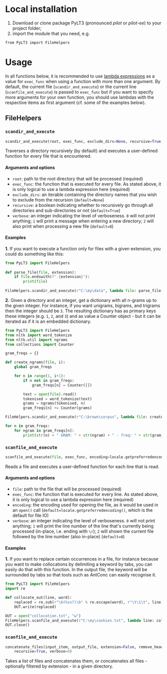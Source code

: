 # Local installation
1. Download or clone package PyLT3 (pronounced _pilot_ or _pilot-ee_) to your project folder;
2. import the module that you need, e.g.

`from PyLT3 import FileHelpers`

# Usage

In all functions below, it is recommended to use 
[lambda expressions](https://docs.python.org/3/tutorial/controlflow.html#lambda-expressions) as a value for `exec_func`
when using a function with more than one argument. By default, the current file (`scandir_and_execute`) or the current 
line (`scanfile_and_execute`) is passed to `exec_func` but if you want to specify more arguments for your own function, 
you should use lambdas with the respective items as first argument (cf. some of the examples below). 


## FileHelpers
### `scandir_and_execute`
```python
scandir_and_execute(root, exec_func, exclude_dirs=None, recursive=True, verbose=0)
```

Traverses a directory recursively (by default) and executes a user-defined function for every file that is encountered. 

#### Arguments and options
* `root`: path to the root directory that will be processed (required)
* `exec_func`: the function that is executed for every file. As stated above, it is only logical to use a lambda 
expression here (required)
* `exclude_dirs`: an iterable containing the directory names that you wish to exclude from the recursion 
(`default=None`)
* `recursive`: a boolean indicating whether to recursively go through all directories and sub-directories or not
(`default=True`)
* `verbose`: an integer indicating the level of verboseness. `0` will not print anything; `1` will print a message when 
entering a new directory; `2` will also print when processing a new file
(`default=0`)

#### Examples
**1.** If you want to execute a function only for files with a given extension, you could do something like this:

```python
from PyLT3 import FileHelpers
 
def parse_file(file, extension):
    if file.endswith(f".{extension}"):
        print(file)
 
FileHelpers.scandir_and_execute(r"C:\my\data", lambda file: parse_file(file, "xml"))
``` 


**2.** Given a directory and an integer, get a dictionary with all n-grams up to the given integer. For instance, if you
want unigrams, bigrams, and trigrams then the integer should be `3`. The resulting dictionary has as primary keys these 
integers (e.g. `1`, `2`, and `3`) and as value a Counter object - but it can be iterated as if it is an embedded 
dictionary.


```python
from PyLT3 import FileHelpers
from nltk import word_tokenize
from nltk.util import ngrams
from collections import Counter

gram_freqs = {}

def create_ngrams(file, i):
    global gram_freqs

    for n in range(1, i+1):
        if n not in gram_freqs:
            gram_freqs[n] = Counter([])

        text = open(file).read()
        tokenised = word_tokenize(text)
        grams = ngrams(tokenised, n)
        gram_freqs[n] += Counter(grams)

FileHelpers.scandir_and_execute(r"C:\brown\corpus", lambda file: create_ngrams(file, 3), verbose=2)

for n in gram_freqs:
    for ngram in gram_freqs[n]:
        print(str(n) + " GRAM: " + str(ngram) + " - freq: " + str(gram_freqs[n][ngram]))
```


### `scanfile_and_execute`
```python
scanfile_and_execute(file, exec_func, encoding=locale.getpreferredencoding(), verbose=0)
```

Reads a file and executes a user-defined function for each line that is read.

#### Arguments and options
* `file`: path to the file that will be processed (required)
* `exec_func`: the function that is executed for every line. As stated above, it is only logical to use a lambda 
expression here (required)
* `encoding`: the encoding used for opening the file, as it would be used in an `open()` call
(`default=locale.getpreferredencoding()`, which is the default for file IO)
* `verbose`: an integer indicating the level of verboseness. `0` will not print anything; `1` will print the line number
of the line that's currently being processed (in-place, i.e. ending with `\r`); `2` will shown the current file 
followed by the line number (also in-place)
(`default=0`)

#### Examples
**1.** If you want to replace certain occurrences in a file, for instance because you want to make collocations by 
delimiting a keyword by tabs, you can easily do that with this function. In the output file, the keyword will be 
surrounded by tabs so that tools such as AntConc can easily recognise it.


```python
from PyLT3 import FileHelpers
import re

def collocate_out(line, word):
    replaced = re.sub(r"\b(%ss?)\b" % re.escape(word), r"\t\1\t", line, flags=re.IGNORECASE)
    OUT.write(replaced)

OUT = open("collocation.txt", "w")
FileHelpers.scanfile_and_execute(r"C:\my\cookies.txt", lambda line: collocate_out(line, "cookie"))
OUT.close()
```


### `scanfile_and_execute`
```python
concatenate_files(input_item, output_file, extension=False, remove_headers=False, retain_first_header=False,
    recursive=True, verbose=0)
```

Takes a list of files and concatenates them, or concatenates all files - optionally filtered by extension - in a given 
directory. 